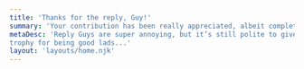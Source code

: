 ```yaml
---
title: 'Thanks for the reply, Guy!'
summary: 'Your contribution has been really appreciated, albeit completely unnecessary and unrequested.'
metaDesc: 'Reply Guys are super annoying, but it’s still polite to give them a
trophy for being good lads...'
layout: 'layouts/home.njk'
---
```


